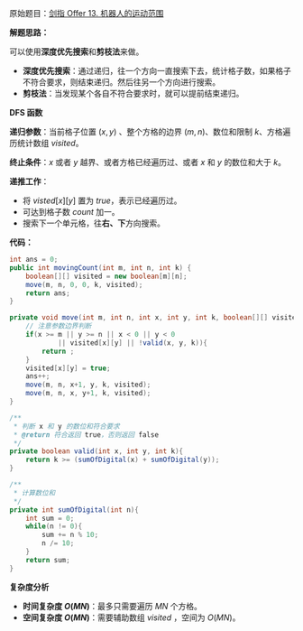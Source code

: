 原始题目：[剑指 Offer 13. 机器人的运动范围](https://leetcode-cn.com/problems/ji-qi-ren-de-yun-dong-fan-wei-lcof/)

**解题思路：**

可以使用**深度优先搜索**和**剪枝法**来做。

- **深度优先搜索**：通过递归，往一个方向一直搜索下去，统计格子数，如果格子不符合要求，则结束递归。然后往另一个方向进行搜索。
- **剪枝法**：当发现某个各自不符合要求时，就可以提前结束递归。



**DFS 函数**

**递归参数**：当前格子位置 $(x, y)$ 、整个方格的边界 $(m, n)$、数位和限制 $k$、方格遍历统计数组 $visited$。

**终止条件**：$x$ 或者 $y$ 越界、或者方格已经遍历过、或者 $x$ 和 $y$ 的数位和大于 $k$。

**递推工作**：

- 将 $visted[x][y]$ 置为 $true$，表示已经遍历过。
- 可达到格子数 $count$ 加一。
- 搜索下一个单元格，往**右、下**方向搜索。

**代码：**

```java
int ans = 0;
public int movingCount(int m, int n, int k) {
    boolean[][] visited = new boolean[m][n];
    move(m, n, 0, 0, k, visited);
    return ans;
}

private void move(int m, int n, int x, int y, int k, boolean[][] visited){
    // 注意参数边界判断
    if(x >= m || y >= n || x < 0 || y < 0
            || visited[x][y] || !valid(x, y, k)){
        return ;
    }
    visited[x][y] = true;
    ans++;
    move(m, n, x+1, y, k, visited);
    move(m, n, x, y+1, k, visited);
}

/**
 * 判断 x 和 y 的数位和符合要求
 * @return 符合返回 true，否则返回 false
 */
private boolean valid(int x, int y, int k){
    return k >= (sumOfDigital(x) + sumOfDigital(y));
}

/**
 * 计算数位和
 */
private int sumOfDigital(int n){
    int sum = 0;
    while(n != 0){
        sum += n % 10;
        n /= 10;
    }
    return sum;
}
```

**复杂度分析**

- **时间复杂度 $O(MN)$**：最多只需要遍历 $MN$ 个方格。
- **空间复杂度 $O(MN)$**：需要辅助数组 $visited$ ，空间为 $O(MN)$。

